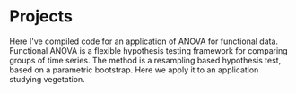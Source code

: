 # Projects

Here I've compiled code for an application of ANOVA for functional data. Functional ANOVA is a flexible hypothesis testing framework for comparing groups of time series. The method is a resampling based hypothesis test, based on a parametric bootstrap. Here we apply it to an application studying vegetation. 
